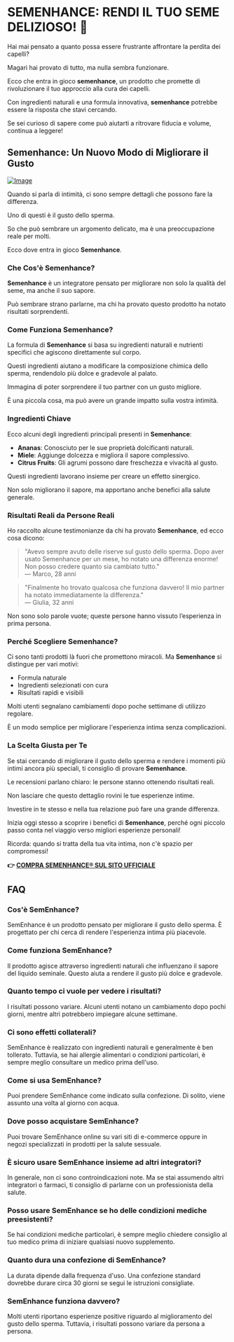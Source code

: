 # SEMENHANCE: RENDI IL TUO SEME DELIZIOSO! 🍭

Hai mai pensato a quanto possa essere frustrante affrontare la perdita dei capelli? 

Magari hai provato di tutto, ma nulla sembra funzionare. 

Ecco che entra in gioco **semenhance**, un prodotto che promette di rivoluzionare il tuo approccio alla cura dei capelli.

Con ingredienti naturali e una formula innovativa, **semenhance** potrebbe essere la risposta che stavi cercando. 

Se sei curioso di sapere come può aiutarti a ritrovare fiducia e volume, continua a leggere!

## Semenhance: Un Nuovo Modo di Migliorare il Gusto

[![Image](https://www2.sellhealth.com/137/728x90-semenhance.png)](https://gchaffi.com/N1vQOKhF)

Quando si parla di intimità, ci sono sempre dettagli che possono fare la differenza. 

Uno di questi è il gusto dello sperma.

So che può sembrare un argomento delicato, ma è una preoccupazione reale per molti. 

Ecco dove entra in gioco **Semenhance**.

### Che Cos'è Semenhance?

**Semenhance** è un integratore pensato per migliorare non solo la qualità del seme, ma anche il suo sapore. 

Può sembrare strano parlarne, ma chi ha provato questo prodotto ha notato risultati sorprendenti.

### Come Funziona Semenhance?

La formula di **Semenhance** si basa su ingredienti naturali e nutrienti specifici che agiscono direttamente sul corpo. 

Questi ingredienti aiutano a modificare la composizione chimica dello sperma, rendendolo più dolce e gradevole al palato.

Immagina di poter sorprendere il tuo partner con un gusto migliore. 

È una piccola cosa, ma può avere un grande impatto sulla vostra intimità.

### Ingredienti Chiave

Ecco alcuni degli ingredienti principali presenti in **Semenhance**:

- **Ananas**: Conosciuto per le sue proprietà dolcificanti naturali.
- **Miele**: Aggiunge dolcezza e migliora il sapore complessivo.
- **Citrus Fruits**: Gli agrumi possono dare freschezza e vivacità al gusto.

Questi ingredienti lavorano insieme per creare un effetto sinergico. 

Non solo migliorano il sapore, ma apportano anche benefici alla salute generale.

### Risultati Reali da Persone Reali

Ho raccolto alcune testimonianze da chi ha provato **Semenhance**, ed ecco cosa dicono:

> "Avevo sempre avuto delle riserve sul gusto dello sperma. Dopo aver usato Semenhance per un mese, ho notato una differenza enorme! Non posso credere quanto sia cambiato tutto."  
> — Marco, 28 anni

> "Finalmente ho trovato qualcosa che funziona davvero! Il mio partner ha notato immediatamente la differenza."  
> — Giulia, 32 anni

Non sono solo parole vuote; queste persone hanno vissuto l’esperienza in prima persona.

### Perché Scegliere Semenhance?

Ci sono tanti prodotti là fuori che promettono miracoli. Ma **Semenhance** si distingue per vari motivi:

- Formula naturale
- Ingredienti selezionati con cura
- Risultati rapidi e visibili

Molti utenti segnalano cambiamenti dopo poche settimane di utilizzo regolare. 

È un modo semplice per migliorare l'esperienza intima senza complicazioni.

### La Scelta Giusta per Te

Se stai cercando di migliorare il gusto dello sperma e rendere i momenti più intimi ancora più speciali, ti consiglio di provare **Semenhance**. 

Le recensioni parlano chiaro: le persone stanno ottenendo risultati reali.

Non lasciare che questo dettaglio rovini le tue esperienze intime. 

Investire in te stesso e nella tua relazione può fare una grande differenza.

Inizia oggi stesso a scoprire i benefici di **Semenhance**, perché ogni piccolo passo conta nel viaggio verso migliori esperienze personali!

Ricorda: quando si tratta della tua vita intima, non c'è spazio per compromessi!



**👉 [COMPRA SEMENHANCE® SUL SITO UFFICIALE](https://gchaffi.com/N1vQOKhF)**

## FAQ

### Cos'è SemEnhance?
SemEnhance è un prodotto pensato per migliorare il gusto dello sperma. È progettato per chi cerca di rendere l'esperienza intima più piacevole.

### Come funziona SemEnhance?
Il prodotto agisce attraverso ingredienti naturali che influenzano il sapore del liquido seminale. Questo aiuta a rendere il gusto più dolce e gradevole.

### Quanto tempo ci vuole per vedere i risultati?
I risultati possono variare. Alcuni utenti notano un cambiamento dopo pochi giorni, mentre altri potrebbero impiegare alcune settimane.

### Ci sono effetti collaterali?
SemEnhance è realizzato con ingredienti naturali e generalmente è ben tollerato. Tuttavia, se hai allergie alimentari o condizioni particolari, è sempre meglio consultare un medico prima dell'uso.

### Come si usa SemEnhance?
Puoi prendere SemEnhance come indicato sulla confezione. Di solito, viene assunto una volta al giorno con acqua.

### Dove posso acquistare SemEnhance?
Puoi trovare SemEnhance online su vari siti di e-commerce oppure in negozi specializzati in prodotti per la salute sessuale.

### È sicuro usare SemEnhance insieme ad altri integratori?
In generale, non ci sono controindicazioni note. Ma se stai assumendo altri integratori o farmaci, ti consiglio di parlarne con un professionista della salute.

### Posso usare SemEnhance se ho delle condizioni mediche preesistenti?
Se hai condizioni mediche particolari, è sempre meglio chiedere consiglio al tuo medico prima di iniziare qualsiasi nuovo supplemento.

### Quanto dura una confezione di SemEnhance?
La durata dipende dalla frequenza d'uso. Una confezione standard dovrebbe durare circa 30 giorni se segui le istruzioni consigliate.

### SemEnhance funziona davvero?
Molti utenti riportano esperienze positive riguardo al miglioramento del gusto dello sperma. Tuttavia, i risultati possono variare da persona a persona.